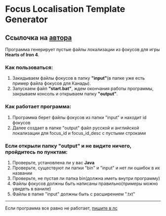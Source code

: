 # Focus Localisation Template Generator
Cсылочка на [автора](https://vk.com/sobol503)
---
Программа генерирует пустые файлы локализации из фокусов для игры **Hearts of Iron 4**.

### Как пользоваться:
1. Закидываем файлы фокусов в папку **"input"**(в папке уже есть пример файла фокусов для Канады).
2. Запускаем файл **"start.bat"**, ждем окончания работы программы, закрываем консоль и открываем папку **"output"**.

### Как работает программа:
1. Программа берет файлы фокусов из папки "input" и находит id фокусов
2. Далее создает в папке "output" файл русской и английской локализации для focus_id и focus_id_desc с пустыми строками

### Если открыли папку "output" и не видите ничего, пройдитесь по пунктам:
1. Проверьте, установлена ли у вас **Java**
2. Проверьте, существуют ли папки "bin" и "input" и нет ли ошибок в их названии
3. Проверьте, не пустая ли папка bin(должна иметь внутри программу)
4. Файлы фокусов должны быть написаны правильно(примеры можно увидеть в ваниле)
5. Файлы в папке "input" должны быть с расширением ".txt"
---
Если программа все равно не работает, [пишите в лс](https://vk.com/sobol503)
